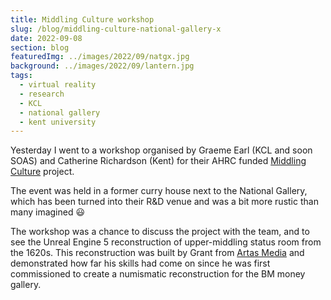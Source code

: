 ```yaml
---
title: Middling Culture workshop
slug: /blog/middling-culture-national-gallery-x
date: 2022-09-08
section: blog
featuredImg: ../images/2022/09/natgx.jpg
background: ../images/2022/09/lantern.jpg
tags:
  - virtual reality
  - research
  - KCL
  - national gallery
  - kent university
---
```

Yesterday I went to a workshop organised by Graeme Earl (KCL and soon SOAS) and Catherine Richardson (Kent)
for their AHRC funded [Middling Culture](https://middlingculture.com) project. 

The event was held in a former curry house next to the National Gallery, which has been turned into their 
R&D venue and was a bit more rustic than many imagined :smiley:

The workshop was a chance to discuss the project with the team, and to see the Unreal 
Engine 5 reconstruction of upper-middling status room from the 1620s. This reconstruction was 
built by Grant from [Artas Media](https://artasmedia.com) and demonstrated how far his skills had come on since 
he was first commissioned to create a numismatic reconstruction for the BM money gallery.



